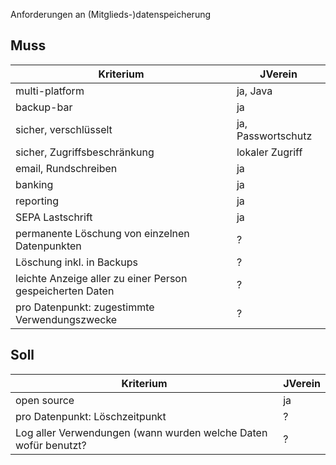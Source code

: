 Anforderungen an (Mitglieds-)datenspeicherung

## Muss


| Kriterium  | JVerein |
| ------------- | ------------- |
| multi-platform  | ja, Java  |
| backup-bar  | ja  |
| sicher,  verschlüsselt | ja, Passwortschutz |
| sicher, Zugriffsbeschränkung | lokaler Zugriff |
| email, Rundschreiben | ja  |
| banking | ja |
| reporting | ja |
| SEPA Lastschrift| ja | 
| permanente Löschung von einzelnen Datenpunkten | ? |
| Löschung inkl. in Backups | ? |
| leichte Anzeige aller zu einer Person gespeicherten Daten | ? |
| pro Datenpunkt: zugestimmte Verwendungszwecke | ? |

## Soll

| Kriterium  | JVerein |
| ------------- | ------------- |
| open source | ja |
| pro Datenpunkt: Löschzeitpunkt | ? |
| Log aller Verwendungen (wann wurden welche Daten wofür benutzt? | ? |

